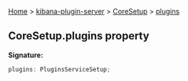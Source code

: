 [Home](./index) &gt; [kibana-plugin-server](./kibana-plugin-server.md) &gt; [CoreSetup](./kibana-plugin-server.coresetup.md) &gt; [plugins](./kibana-plugin-server.coresetup.plugins.md)

## CoreSetup.plugins property

<b>Signature:</b>

```typescript
plugins: PluginsServiceSetup;
```
